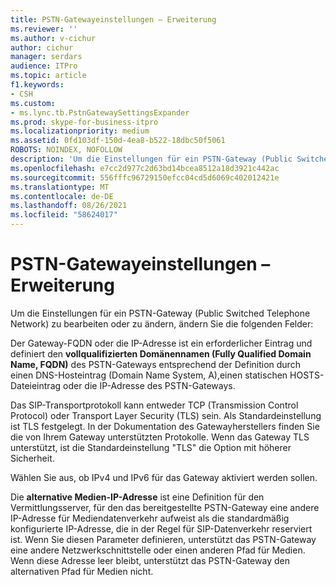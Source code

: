 ```yaml
---
title: PSTN-Gatewayeinstellungen – Erweiterung
ms.reviewer: ''
ms.author: v-cichur
author: cichur
manager: serdars
audience: ITPro
ms.topic: article
f1.keywords:
- CSH
ms.custom:
- ms.lync.tb.PstnGatewaySettingsExpander
ms.prod: skype-for-business-itpro
ms.localizationpriority: medium
ms.assetid: 0fd103df-150d-4ea8-b522-18dbc50f5061
ROBOTS: NOINDEX, NOFOLLOW
description: 'Um die Einstellungen für ein PSTN-Gateway (Public Switched Telephone Network) zu bearbeiten oder zu ändern, ändern Sie die folgenden Felder:'
ms.openlocfilehash: e7cc2d977c2d63bd14bcea8512a18d3921c442ac
ms.sourcegitcommit: 556fffc96729150efcc04cd5d6069c402012421e
ms.translationtype: MT
ms.contentlocale: de-DE
ms.lasthandoff: 08/26/2021
ms.locfileid: "58624017"
---
```

# <a name="pstn-gateway-settings-expander"></a>PSTN-Gatewayeinstellungen – Erweiterung
 
Um die Einstellungen für ein PSTN-Gateway (Public Switched Telephone Network) zu bearbeiten oder zu ändern, ändern Sie die folgenden Felder:
  
Der Gateway-FQDN oder die IP-Adresse ist ein erforderlicher Eintrag und definiert den **vollqualifizierten Domänennamen (Fully Qualified Domain Name, FQDN)** des PSTN-Gateways entsprechend der Definition durch einen DNS-Hosteintrag (Domain Name System, A),einen statischen HOSTS-Dateieintrag oder die IP-Adresse des PSTN-Gateways.
  
Das SIP-Transportprotokoll kann entweder TCP (Transmission Control Protocol) oder Transport Layer Security (TLS) sein. Als Standardeinstellung ist TLS festgelegt. In der Dokumentation des Gatewayherstellers finden Sie die von Ihrem Gateway unterstützten Protokolle. Wenn das Gateway TLS unterstützt, ist die Standardeinstellung "TLS" die Option mit höherer Sicherheit.
  
Wählen Sie aus, ob IPv4 und IPv6 für das Gateway aktiviert werden sollen.
  
Die **alternative Medien-IP-Adresse** ist eine Definition für den Vermittlungsserver, für den das bereitgestellte PSTN-Gateway eine andere IP-Adresse für Mediendatenverkehr aufweist als die standardmäßig konfigurierte IP-Adresse, die in der Regel für SIP-Datenverkehr reserviert ist. Wenn Sie diesen Parameter definieren, unterstützt das PSTN-Gateway eine andere Netzwerkschnittstelle oder einen anderen Pfad für Medien. Wenn diese Adresse leer bleibt, unterstützt das PSTN-Gateway den alternativen Pfad für Medien nicht.
  

